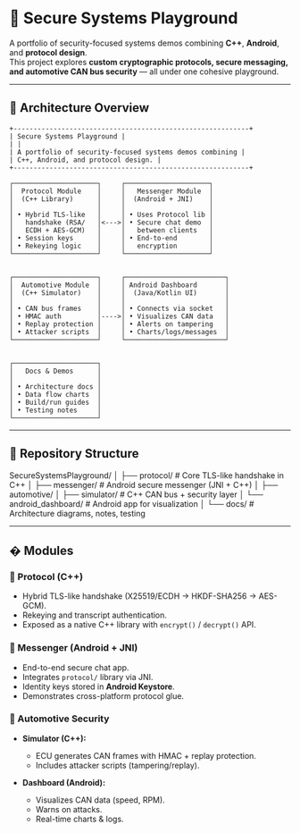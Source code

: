 # 🔐 Secure Systems Playground  

A portfolio of security-focused systems demos combining **C++**, **Android**, and **protocol design**.  
This project explores **custom cryptographic protocols, secure messaging, and automotive CAN bus security** — all under one cohesive playground.  

---

## 📌 Architecture Overview  

```
+-----------------------------------------------------------+
| Secure Systems Playground |
| |
| A portfolio of security-focused systems demos combining |
| C++, Android, and protocol design. |
+-----------------------------------------------------------+
```

```
┌─────────────────────┐     ┌─────────────────────┐
│  Protocol Module    │     │   Messenger Module  │
│  (C++ Library)      │     │  (Android + JNI)    │
│                     │     │                     │
│ • Hybrid TLS-like   │     │ • Uses Protocol lib │
│   handshake (RSA/   │<--->│ • Secure chat demo  │
│   ECDH + AES-GCM)   │     │   between clients   │
│ • Session keys      │     │ • End-to-end        │
│ • Rekeying logic    │     │   encryption        │
└─────────────────────┘     └─────────────────────┘


┌─────────────────────┐     ┌─────────────────────────┐
│  Automotive Module  │     │ Android Dashboard       │
│  (C++ Simulator)    │     │  (Java/Kotlin UI)       │
│                     │     │                         │
│ • CAN bus frames    │     │ • Connects via socket   │
│ • HMAC auth         │---->│ • Visualizes CAN data   │
│ • Replay protection │     │ • Alerts on tampering   │
│ • Attacker scripts  │     │ • Charts/logs/messages  │
└─────────────────────┘     └─────────────────────────┘


┌─────────────────────┐
│   Docs & Demos      │
│                     │
│ • Architecture docs │
│ • Data flow charts  │
│ • Build/run guides  │
│ • Testing notes     │
└─────────────────────┘
```

---

## 📂 Repository Structure  

SecureSystemsPlayground/
│
├── protocol/ # Core TLS-like handshake in C++
│
├── messenger/ # Android secure messenger (JNI + C++)
│
├── automotive/
│ ├── simulator/ # C++ CAN bus + security layer
│ └── android_dashboard/ # Android app for visualization
│
└── docs/ # Architecture diagrams, notes, testing

---

## � Modules  

### 🔑 Protocol (C++)
- Hybrid TLS-like handshake (X25519/ECDH → HKDF-SHA256 → AES-GCM).  
- Rekeying and transcript authentication.  
- Exposed as a native C++ library with `encrypt()` / `decrypt()` API.  

### 💬 Messenger (Android + JNI)
- End-to-end secure chat app.  
- Integrates `protocol/` library via JNI.  
- Identity keys stored in **Android Keystore**.  
- Demonstrates cross-platform protocol glue.  

### 🚗 Automotive Security
- **Simulator (C++):**  
	- ECU generates CAN frames with HMAC + replay protection.  
	- Includes attacker scripts (tampering/replay).  

- **Dashboard (Android):**  
	- Visualizes CAN data (speed, RPM).  
	- Warns on attacks.  
	- Real-time charts & logs.  
